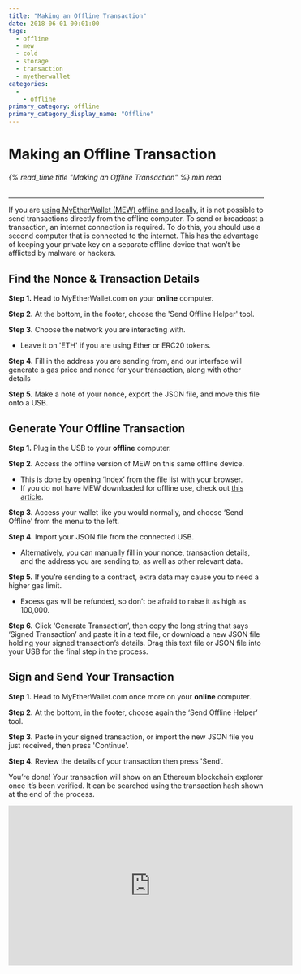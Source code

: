 ```yaml
---
title: "Making an Offline Transaction"
date: 2018-06-01 00:01:00
tags:
  - offline
  - mew
  - cold
  - storage
  - transaction
  - myetherwallet
categories:
  - 
    - offline
primary_category: offline
primary_category_display_name: "Offline"
---
```


# __Making an Offline Transaction__
###### {% read_time title "Making an Offline Transaction" %} min read
***

If you are [using MyEtherWallet (MEW) offline and locally](/@@@@@@/offline/using-mew-offline/), it is not possible to send transactions directly from the offline computer. To send or broadcast a transaction, an internet connection is required. To do this, you should use a second computer that is connected to the internet. This has the advantage of keeping your private key on a separate offline device that won’t be afflicted by malware or hackers.

## __Find the Nonce & Transaction Details__

**Step 1.** Head to MyEtherWallet.com on your **online** computer.

**Step 2.** At the bottom, in the footer, choose the 'Send Offline Helper' tool.

**Step 3.** Choose the network you are interacting with.
* Leave it on 'ETH' if you are using Ether or ERC20 tokens.

**Step 4.** Fill in the address you are sending from, and our interface will generate a gas price and nonce for your transaction, along with other details

**Step 5.** Make a note of your nonce, export the JSON file, and move this file onto a USB.

## __Generate Your Offline Transaction__

**Step 1.** Plug in the USB to your **offline** computer.

**Step 2.** Access the offline version of MEW on this same offline device.
* This is done by opening ‘Index’ from the file list with your browser.
* If you do not have MEW downloaded for offline use, check out [this article](/@@@@@@/offline/using-mew-offline/).

**Step 3.** Access your wallet like you would normally, and choose ‘Send Offline’ from the menu to the left.

**Step 4.** Import your JSON file from the connected USB.
* Alternatively, you can manually fill in your nonce, transaction details, and the address you are sending to, as well as other relevant data.

**Step 5.** If you’re sending to a contract, extra data may cause you to need a higher gas limit.
* Excess gas will be refunded, so don’t be afraid to raise it as high as 100,000.

**Step 6.** Click ‘Generate Transaction’, then copy the long string that says ‘Signed Transaction’ and paste it in a text file, or download a new JSON file holding your signed transaction’s details. Drag this text file or JSON file into your USB for the final step in the process.

## __Sign and Send Your Transaction__

**Step 1.** Head to MyEtherWallet.com once more on your **online** computer.

**Step 2.** At the bottom, in the footer, choose again the ‘Send Offline Helper’ tool.

**Step 3.** Paste in your signed transaction, or import the new JSON file you just received, then press 'Continue'.

**Step 4.** Review the details of your transaction then press 'Send'. <br>

You’re done! Your transaction will show on an Ethereum blockchain explorer once it’s been verified. It can be searched using the transaction hash shown at the end of the process.

<div class="youtube-video">
<iframe width="560" height="315" src="https://www.youtube.com/embed/9_6EU1QPU0k" frameborder="0" allow="accelerometer; autoplay; encrypted-media; gyroscope; picture-in-picture" allowfullscreen></iframe>
</div>


